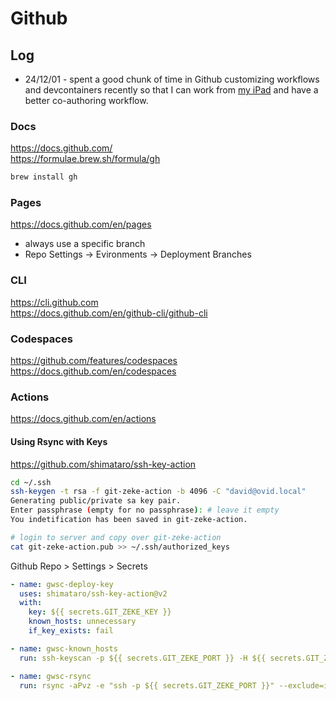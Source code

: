 # Github

## Log

- 24/12/01 - spent a good chunk of time in Github customizing workflows and devcontainers recently so that I can work from [my iPad](/docs/computers/lisa.md) and have a better co-authoring workflow.

### Docs

https://docs.github.com/  
https://formulae.brew.sh/formula/gh
```sh
brew install gh
```
### Pages

https://docs.github.com/en/pages

- always use a specific branch
- Repo Settings -> Evironments -> Deployment Branches

### CLI

https://cli.github.com  
https://docs.github.com/en/github-cli/github-cli

### Codespaces

https://github.com/features/codespaces  
https://docs.github.com/en/codespaces

### Actions

https://docs.github.com/en/actions

#### Using Rsync with Keys

https://github.com/shimataro/ssh-key-action

```sh
cd ~/.ssh
ssh-keygen -t rsa -f git-zeke-action -b 4096 -C "david@ovid.local"
Generating public/private sa key pair.
Enter passphrase (empty for no passphrase): # leave it empty
You indetification has been saved in git-zeke-action.
```

```sh
# login to server and copy over git-zeke-action
cat git-zeke-action.pub >> ~/.ssh/authorized_keys
```

Github Repo > Settings > Secrets

```yml title="deploy-prod.yml"
- name: gwsc-deploy-key
  uses: shimataro/ssh-key-action@v2
  with:
    key: ${{ secrets.GIT_ZEKE_KEY }}
    known_hosts: unnecessary
    if_key_exists: fail

- name: gwsc-known_hosts
  run: ssh-keyscan -p ${{ secrets.GIT_ZEKE_PORT }} -H ${{ secrets.GIT_ZEKE_HOST }} >> ~/.ssh/known_hosts

- name: gwsc-rsync
  run: rsync -aPvz -e "ssh -p ${{ secrets.GIT_ZEKE_PORT }}" --exclude=img/.DS_Store --exclude=robots.txt --delete build/ ${{ secrets.GIT_ZEKE_USER }}@${{ secrets.GIT_ZEKE_HOST }}:/var/www/domain.com/html/
```

